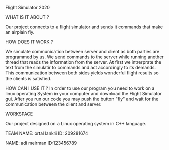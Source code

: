Flight Simulator 2020

WHAT IS IT ABOUT ?

Our project connects to a flight simulator and sends it commands that make an airplain fly.

HOW DOES IT WORK ?

We simulate communication between server and client as both parties are programmed by us.
We send commands to the server while running another thread that reads the information from the server.
At first we intrerprate the text from the simulatir to commands and act accordingly to its demands.
This communication between both sides yields wonderful flight results so the clients is satisfied.

HOW CAN I USE IT ?
In order to use our program you need to work on a linux operating System in your computer and download the
Flight Simulator gui. After you run our code you may push the button "fly" and wait for the communication between
the client and server.

WORKSPACE

Our project designed on a Linux operating system in C++ language.

TEAM
NAME: ortal lankri
ID: 209281674

NAME: adi meirman
ID:123456789

